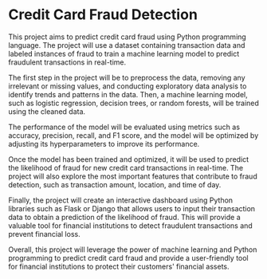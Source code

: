 # Credit Card Fraud Detection
This project aims to predict credit card fraud using Python programming language. The project will use a dataset containing transaction data and labeled instances of fraud to train a machine learning model to predict fraudulent transactions in real-time.

The first step in the project will be to preprocess the data, removing any irrelevant or missing values, and conducting exploratory data analysis to identify trends and patterns in the data. Then, a machine learning model, such as logistic regression, decision trees, or random forests, will be trained using the cleaned data.

The performance of the model will be evaluated using metrics such as accuracy, precision, recall, and F1 score, and the model will be optimized by adjusting its hyperparameters to improve its performance.

Once the model has been trained and optimized, it will be used to predict the likelihood of fraud for new credit card transactions in real-time. The project will also explore the most important features that contribute to fraud detection, such as transaction amount, location, and time of day.

Finally, the project will create an interactive dashboard using Python libraries such as Flask or Django that allows users to input their transaction data to obtain a prediction of the likelihood of fraud. This will provide a valuable tool for financial institutions to detect fraudulent transactions and prevent financial loss.

Overall, this project will leverage the power of machine learning and Python programming to predict credit card fraud and provide a user-friendly tool for financial institutions to protect their customers' financial assets.
